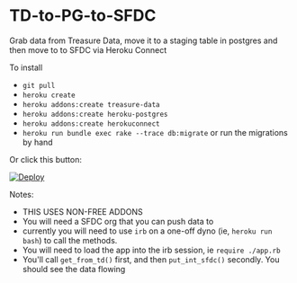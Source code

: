 # TD-to-PG-to-SFDC
Grab data from Treasure Data, move it to a staging table in postgres and then move to to SFDC via Heroku Connect

To install 

* ``git pull``
* ``heroku create``
* ``heroku addons:create treasure-data``
* ``heroku addons:create heroku-postgres``
* ``heroku addons:create herokuconnect``
* ``heroku run bundle exec rake --trace db:migrate`` or run the migrations by hand

Or click this button:


[![Deploy](https://www.herokucdn.com/deploy/button.png)](https://heroku.com/deploy)

Notes:

* THIS USES NON-FREE ADDONS
* You will need a SFDC org that you can push data to
* currently you will need to use ```irb``` on a one-off dyno (ie, ```heroku run bash```) to call the methods.
* You will need to load the app into the irb session, ie ```require ./app.rb```
* You'll call ```get_from_td()``` first, and then ```put_int_sfdc()``` secondly. You should see the data flowing